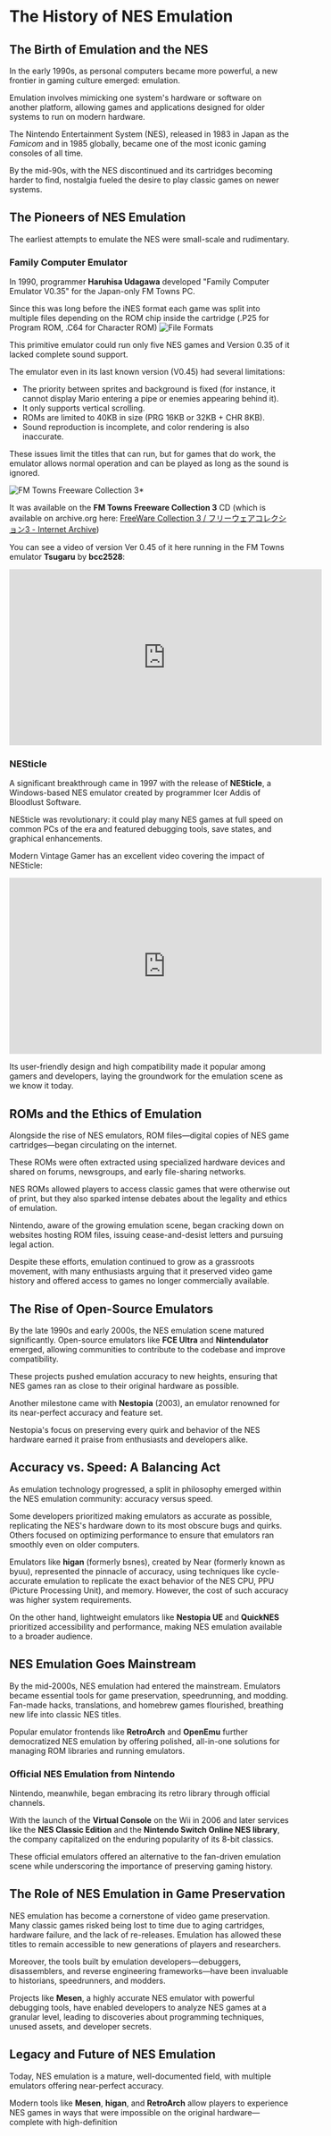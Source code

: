 # The History of NES Emulation

## The Birth of Emulation and the NES

In the early 1990s, as personal computers became more powerful, a new frontier in gaming culture emerged: emulation. 

Emulation involves mimicking one system's hardware or software on another platform, allowing games and applications designed for older systems to run on modern hardware.

The Nintendo Entertainment System (NES), released in 1983 in Japan as the *Famicom* and in 1985 globally, became one of the most iconic gaming consoles of all time. 

By the mid-90s, with the NES discontinued and its cartridges becoming harder to find, nostalgia fueled the desire to play classic games on newer systems.

## The Pioneers of NES Emulation

The earliest attempts to emulate the NES were small-scale and rudimentary. 

### Family Computer Emulator
In 1990, programmer **Haruhisa Udagawa** developed "Family Computer Emulator V0.35" for the Japan-only FM Towns PC.

Since this was long before the iNES format each game was split into multiple files depending on the ROM chip inside the cartridge (.P25 for Program ROM, .C64 for Character ROM)
![File Formats](https://github.com/user-attachments/assets/277d9476-66fd-4bf7-a8cb-33928148fef7)

This primitive emulator could run only five NES games and Version 0.35 of it lacked complete sound support.

The emulator even in its last known version (V0.45) had several limitations:
* The priority between sprites and background is fixed (for instance, it cannot display Mario entering a pipe or enemies appearing behind it).
* It only supports vertical scrolling.
* ROMs are limited to 40KB in size (PRG 16KB or 32KB + CHR 8KB).
* Sound reproduction is incomplete, and color rendering is also inaccurate.

These issues limit the titles that can run, but for games that do work, the emulator allows normal operation and can be played as long as the sound is ignored.

![FM Towns Freeware Collection 3*](https://github.com/user-attachments/assets/c66b11e9-3f70-4ce6-b59b-fa9255671ab9)

It was available on the **FM Towns Freeware Collection 3** CD (which is available on archive.org here: [FreeWare Collection 3 / フリーウェアコレクション3 - Internet Archive](https://archive.org/details/cdrom-fs-collection-3)) 

You can see a video of version Ver 0.45 of it here running in the FM Towns emulator **Tsugaru** by **bcc2528**:
<iframe width="560" height="315" src="https://www.youtube.com/embed/xcyF4jqAyFg?si=4q9vLKxeNH7McMKD" title="YouTube video player" frameborder="0" allow="accelerometer; autoplay; clipboard-write; encrypted-media; gyroscope; picture-in-picture; web-share" referrerpolicy="strict-origin-when-cross-origin" allowfullscreen></iframe>

### NESticle
A significant breakthrough came in 1997 with the release of **NESticle**, a Windows-based NES emulator created by programmer Icer Addis of Bloodlust Software. 

NESticle was revolutionary: it could play many NES games at full speed on common PCs of the era and featured debugging tools, save states, and graphical enhancements. 

Modern Vintage Gamer has an excellent video covering the impact of NESticle:
<iframe width="560" height="315" src="https://www.youtube.com/embed/Yo54FZJkIMQ?si=ysMBElQWfjCoIFLh" title="YouTube video player" frameborder="0" allow="accelerometer; autoplay; clipboard-write; encrypted-media; gyroscope; picture-in-picture; web-share" referrerpolicy="strict-origin-when-cross-origin" allowfullscreen></iframe>

Its user-friendly design and high compatibility made it popular among gamers and developers, laying the groundwork for the emulation scene as we know it today. 

## ROMs and the Ethics of Emulation

Alongside the rise of NES emulators, ROM files—digital copies of NES game cartridges—began circulating on the internet. 

These ROMs were often extracted using specialized hardware devices and shared on forums, newsgroups, and early file-sharing networks. 

NES ROMs allowed players to access classic games that were otherwise out of print, but they also sparked intense debates about the legality and ethics of emulation.

Nintendo, aware of the growing emulation scene, began cracking down on websites hosting ROM files, issuing cease-and-desist letters and pursuing legal action. 

Despite these efforts, emulation continued to grow as a grassroots movement, with many enthusiasts arguing that it preserved video game history and offered access to games no longer commercially available.

## The Rise of Open-Source Emulators

By the late 1990s and early 2000s, the NES emulation scene matured significantly. Open-source emulators like **FCE Ultra** and **Nintendulator** emerged, allowing communities to contribute to the codebase and improve compatibility. 

These projects pushed emulation accuracy to new heights, ensuring that NES games ran as close to their original hardware as possible.

Another milestone came with **Nestopia** (2003), an emulator renowned for its near-perfect accuracy and feature set. 

Nestopia's focus on preserving every quirk and behavior of the NES hardware earned it praise from enthusiasts and developers alike.

## Accuracy vs. Speed: A Balancing Act

As emulation technology progressed, a split in philosophy emerged within the NES emulation community: accuracy versus speed. 

Some developers prioritized making emulators as accurate as possible, replicating the NES's hardware down to its most obscure bugs and quirks. Others focused on optimizing performance to ensure that emulators ran smoothly even on older computers.

Emulators like **higan** (formerly bsnes), created by Near (formerly known as byuu), represented the pinnacle of accuracy, using techniques like cycle-accurate emulation to replicate the exact behavior of the NES CPU, PPU (Picture Processing Unit), and memory. However, the cost of such accuracy was higher system requirements.

On the other hand, lightweight emulators like **Nestopia UE** and **QuickNES** prioritized accessibility and performance, making NES emulation available to a broader audience.

## NES Emulation Goes Mainstream

By the mid-2000s, NES emulation had entered the mainstream. Emulators became essential tools for game preservation, speedrunning, and modding. Fan-made hacks, translations, and homebrew games flourished, breathing new life into classic NES titles. 

Popular emulator frontends like **RetroArch** and **OpenEmu** further democratized NES emulation by offering polished, all-in-one solutions for managing ROM libraries and running emulators.

### Official NES Emulation from Nintendo
Nintendo, meanwhile, began embracing its retro library through official channels. 

With the launch of the **Virtual Console** on the Wii in 2006 and later services like the **NES Classic Edition** and the **Nintendo Switch Online NES library**, the company capitalized on the enduring popularity of its 8-bit classics. 

These official emulators offered an alternative to the fan-driven emulation scene while underscoring the importance of preserving gaming history.

## The Role of NES Emulation in Game Preservation

NES emulation has become a cornerstone of video game preservation. 
Many classic games risked being lost to time due to aging cartridges, hardware failure, and the lack of re-releases. 
Emulation has allowed these titles to remain accessible to new generations of players and researchers.

Moreover, the tools built by emulation developers—debuggers, disassemblers, and reverse engineering frameworks—have been invaluable to historians, speedrunners, and modders. 

Projects like **Mesen**, a highly accurate NES emulator with powerful debugging tools, have enabled developers to analyze NES games at a granular level, leading to discoveries about programming techniques, unused assets, and developer secrets.

## Legacy and Future of NES Emulation

Today, NES emulation is a mature, well-documented field, with multiple emulators offering near-perfect accuracy. 

Modern tools like **Mesen**, **higan**, and **RetroArch** allow players to experience NES games in ways that were impossible on the original hardware—complete with high-definition 
